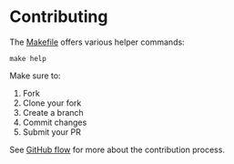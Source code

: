 # Contributing

The [Makefile](./Makefile) offers various helper commands:

```shell
make help
```

Make sure to:

1. Fork
2. Clone your fork
3. Create a branch
4. Commit changes
5. Submit your PR

See [GitHub flow](https://docs.github.com/en/get-started/quickstart/github-flow) for more about the contribution process.
